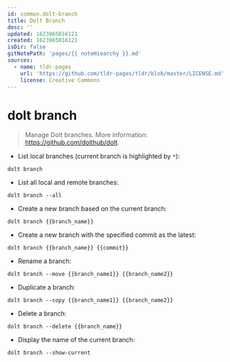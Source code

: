 ```yaml
---
id: common.dolt-branch
title: Dolt Branch
desc: ''
updated: 1623965016121
created: 1623965016121
isDir: false
gitNotePath: 'pages/{{ noteHiearchy }}.md'
sources:
  - name: tldr-pages
    url: 'https://github.com/tldr-pages/tldr/blob/master/LICENSE.md'
    license: Creative Commons
---
```

# dolt branch

> Manage Dolt branches.
> More information: <https://github.com/dolthub/dolt>.

- List local branches (current branch is highlighted by `*`):

`dolt branch`

- List all local and remote branches:

`dolt branch --all`

- Create a new branch based on the current branch:

`dolt branch {{branch_name}}`

- Create a new branch with the specified commit as the latest:

`dolt branch {{branch_name}} {{commit}}`

- Rename a branch:

`dolt branch --move {{branch_name1}} {{branch_name2}}`

- Duplicate a branch:

`dolt branch --copy {{branch_name1}} {{branch_name2}}`

- Delete a branch:

`dolt branch --delete {{branch_name}}`

- Display the name of the current branch:

`dolt branch --show-current`


